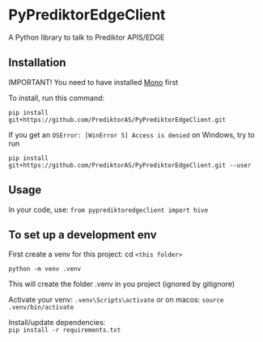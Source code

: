 # PyPrediktorEdgeClient
A Python library to talk to Prediktor APIS/EDGE


## Installation
IMPORTANT! You need to have installed [Mono](https://www.mono-project.com/) first


To install, run this command: 
```
pip install git+https://github.com/PrediktorAS/PyPrediktorEdgeClient.git
```

If you get an `OSError: [WinError 5] Access is denied` on Windows, try to run 
```
pip install git+https://github.com/PrediktorAS/PyPrediktorEdgeClient.git --user
```

## Usage
In your code, use:
`from pyprediktoredgeclient import hive`

## To set up a development env
First create a venv for this project: cd `<this folder>`

`python -m venv .venv`

This will create the folder .venv in you project (ignored by gitignore)

Activate your venv:
`.venv\Scripts\activate`
or on macos:
`source .venv/bin/activate`

Install/update dependencies:  
`pip install -r requirements.txt`

